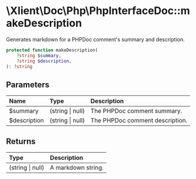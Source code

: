 # \\Xlient\\Doc\\Php\\PhpInterfaceDoc::makeDescription

Generates markdown for a PHPDoc comment's summary and description.

```php
protected function makeDescription(
    ?string $summary,
    ?string $description,
): ?string
```

## Parameters

| Name | Type | Description |
| :--- | :--- | :--- |
| $summary | \(string \| null\) | The PHPDoc comment summary. |
| $description | \(string \| null\) | The PHPDoc comment description. |

## Returns

| Type | Description |
| :--- | :--- |
| \(string \| null\) | A markdown string. |